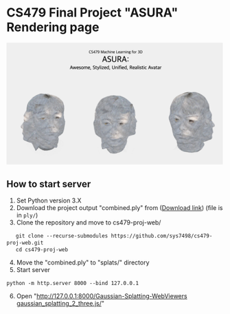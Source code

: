 # CS479 Final Project "ASURA" Rendering page

![Representative Image](figures/representative_image.png)

## How to start server

1. Set Python version 3.X
2. Download the project output "combined.ply" from ([Download link](https://drive.google.com/drive/folders/1yh09-bKQhnmLCKCq4KMMCvBD3eKyCQdB?usp=drive_link)) (file is in `ply/`)
3. Clone the repository and move to cs479-proj-web/

```
   git clone --recurse-submodules https://github.com/sys7498/cs479-proj-web.git
   cd cs479-proj-web
```

4. Move the "combined.ply" to "splats/" directory
5. Start server

```
python -m http.server 8000 --bind 127.0.0.1
```

6. Open "[http://127.0.0.1:8000/Gaussian-Splatting-WebViewers gaussian_splatting_2_three.js/](http://127.0.0.1:8000/Gaussian-Splatting-WebViewers/gaussian_splatting_2_three.js/)"

